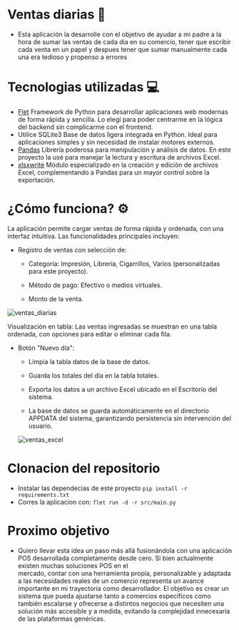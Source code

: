 # Ventas diarias 🏪
- Esta aplicación la desarrolle con el objetivo de ayudar a mi padre a la hora de sumar las ventas de cada dia en su comercio,
  tener que escribir cada venta en un papel y despues tener que sumar manualmente cada una era tedioso y propenso a errores

# Tecnologias utilizadas 💻
- [Flet](https://flet.dev/) Framework de Python para desarrollar aplicaciones web modernas de forma rápida y sencilla. Lo elegí para poder centrarme en la lógica del backend sin 
  complicarme con el frontend.
- Utilice SQLite3 Base de datos ligera integrada en Python. Ideal para aplicaciones simples y sin necesidad de instalar motores externos.
- [Pandas](https://pandas.pydata.org/) Librería poderosa para manipulación y análisis de datos. En este proyecto la usé para manejar la lectura y escritura de archivos Excel.
- [xlsxwrite](https://xlsxwriter.readthedocs.io/) Módulo especializado en la creación y edición de archivos Excel, complementando a Pandas para un mayor control sobre la         
  exportación.

# ¿Cómo funciona? ⚙️
La aplicación permite cargar ventas de forma rápida y ordenada, con una interfaz intuitiva. Las funcionalidades principales incluyen:

- Registro de ventas con selección de:

  - Categoría: Impresión, Librería, Cigarrillos, Varios (personalizadas para este proyecto).

  - Método de pago: Efectivo o medios virtuales.

  - Monto de la venta.

![ventas_diarias](https://github.com/user-attachments/assets/d7877d10-9c55-4024-90b7-c51c65fa54bc)


Visualización en tabla: Las ventas ingresadas se muestran en una tabla ordenada, con opciones para editar o eliminar cada fila.

- Botón "Nuevo día":

  - Limpia la tabla datos de la base de datos.

  - Guarda los totales del día en la tabla totales.

  - Exporta los datos a un archivo Excel ubicado en el Escritorio del sistema.
  
  - La base de datos se guarda automáticamente en el directorio APPDATA del sistema, garantizando persistencia sin intervención del usuario.

  ![ventas_excel](https://github.com/user-attachments/assets/f7914601-1a65-4e80-9d78-3fcff2e5859a)


# Clonacion del repositorio
- Instalar las dependecias de este proyecto
  ``pip install -r requirements.txt
  ``
- Corres la aplicacion con:
  ``flet run -d -r src/main.py
  ``
# Proximo objetivo
- Quiero llevar esta idea un paso más allá fusionándola con una aplicación POS desarrollada completamente desde cero. Si bien actualmente existen muchas soluciones POS en el   
  mercado, contar con una herramienta propia, personalizable y adaptada a las necesidades reales de un comercio representa un avance importante en mi trayectoria como desarrollador.
  El objetivo es crear un sistema que pueda ajustarse tanto a comercios específicos como también escalarse y ofrecerse a distintos negocios que necesiten una solución más accesible 
  y a medida, evitando la complejidad innecesaria de las plataformas genéricas.
